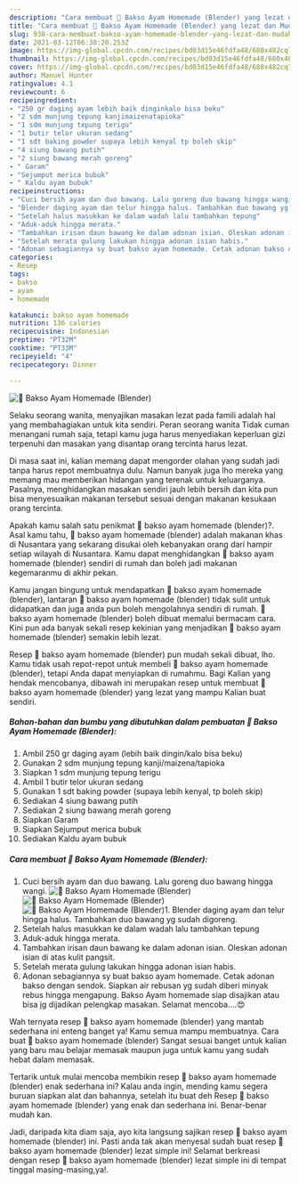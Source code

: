 ```yaml
---
description: "Cara membuat 🐣 Bakso Ayam Homemade (Blender) yang lezat dan Mudah Dibuat"
title: "Cara membuat 🐣 Bakso Ayam Homemade (Blender) yang lezat dan Mudah Dibuat"
slug: 938-cara-membuat-bakso-ayam-homemade-blender-yang-lezat-dan-mudah-dibuat
date: 2021-03-12T06:38:20.253Z
image: https://img-global.cpcdn.com/recipes/bd03d15e46fdfa48/680x482cq70/🐣-bakso-ayam-homemade-blender-foto-resep-utama.jpg
thumbnail: https://img-global.cpcdn.com/recipes/bd03d15e46fdfa48/680x482cq70/🐣-bakso-ayam-homemade-blender-foto-resep-utama.jpg
cover: https://img-global.cpcdn.com/recipes/bd03d15e46fdfa48/680x482cq70/🐣-bakso-ayam-homemade-blender-foto-resep-utama.jpg
author: Manuel Hunter
ratingvalue: 4.1
reviewcount: 6
recipeingredient:
- "250 gr daging ayam lebih baik dinginkalo bisa beku"
- "2 sdm munjung tepung kanjimaizenatapioka"
- "1 sdm munjung tepung terigu"
- "1 butir telor ukuran sedang"
- "1 sdt baking powder supaya lebih kenyal tp boleh skip"
- "4 siung bawang putih"
- "2 siung bawang merah goreng"
- " Garam"
- "Sejumput merica bubuk"
- " Kaldu ayam bubuk"
recipeinstructions:
- "Cuci bersih ayam dan duo bawang. Lalu goreng duo bawang hingga wangi."
- "Blender daging ayam dan telur hingga halus. Tambahkan duo bawang yg sudah digoreng."
- "Setelah halus masukkan ke dalam wadah lalu tambahkan tepung"
- "Aduk-aduk hingga merata."
- "Tambahkan irisan daun bawang ke dalam adonan isian. Oleskan adonan isian di atas kulit pangsit."
- "Setelah merata gulung lakukan hingga adonan isian habis."
- "Adonan sebagiannya sy buat bakso ayam homemade. Cetak adonan bakso dengan sendok. Siapkan air rebusan yg sudah diberi minyak rebus hingga mengapung. Bakso Ayam homemade siap disajikan atau bisa jg dijadikan pelengkap masakan. Selamat mencoba....😍"
categories:
- Resep
tags:
- bakso
- ayam
- homemade

katakunci: bakso ayam homemade 
nutrition: 136 calories
recipecuisine: Indonesian
preptime: "PT32M"
cooktime: "PT33M"
recipeyield: "4"
recipecategory: Dinner

---
```



![🐣 Bakso Ayam Homemade (Blender)](https://img-global.cpcdn.com/recipes/bd03d15e46fdfa48/680x482cq70/🐣-bakso-ayam-homemade-blender-foto-resep-utama.jpg)

Selaku seorang wanita, menyajikan masakan lezat pada famili adalah hal yang membahagiakan untuk kita sendiri. Peran seorang  wanita Tidak cuman menangani rumah saja, tetapi kamu juga harus menyediakan keperluan gizi terpenuhi dan masakan yang disantap orang tercinta harus lezat.

Di masa  saat ini, kalian memang dapat mengorder olahan yang sudah jadi tanpa harus repot membuatnya dulu. Namun banyak juga lho mereka yang memang mau memberikan hidangan yang terenak untuk keluarganya. Pasalnya, menghidangkan masakan sendiri jauh lebih bersih dan kita pun bisa menyesuaikan makanan tersebut sesuai dengan makanan kesukaan orang tercinta. 



Apakah kamu salah satu penikmat 🐣 bakso ayam homemade (blender)?. Asal kamu tahu, 🐣 bakso ayam homemade (blender) adalah makanan khas di Nusantara yang sekarang disukai oleh kebanyakan orang dari hampir setiap wilayah di Nusantara. Kamu dapat menghidangkan 🐣 bakso ayam homemade (blender) sendiri di rumah dan boleh jadi makanan kegemaranmu di akhir pekan.

Kamu jangan bingung untuk mendapatkan 🐣 bakso ayam homemade (blender), lantaran 🐣 bakso ayam homemade (blender) tidak sulit untuk didapatkan dan juga anda pun boleh mengolahnya sendiri di rumah. 🐣 bakso ayam homemade (blender) boleh dibuat memalui bermacam cara. Kini pun ada banyak sekali resep kekinian yang menjadikan 🐣 bakso ayam homemade (blender) semakin lebih lezat.

Resep 🐣 bakso ayam homemade (blender) pun mudah sekali dibuat, lho. Kamu tidak usah repot-repot untuk membeli 🐣 bakso ayam homemade (blender), tetapi Anda dapat menyiapkan di rumahmu. Bagi Kalian yang hendak mencobanya, dibawah ini merupakan resep untuk membuat 🐣 bakso ayam homemade (blender) yang lezat yang mampu Kalian buat sendiri.

<!--inarticleads1-->

##### Bahan-bahan dan bumbu yang dibutuhkan dalam pembuatan 🐣 Bakso Ayam Homemade (Blender):

1. Ambil 250 gr daging ayam (lebih baik dingin/kalo bisa beku)
1. Gunakan 2 sdm munjung tepung kanji/maizena/tapioka
1. Siapkan 1 sdm munjung tepung terigu
1. Ambil 1 butir telor ukuran sedang
1. Gunakan 1 sdt baking powder (supaya lebih kenyal, tp boleh skip)
1. Sediakan 4 siung bawang putih
1. Sediakan 2 siung bawang merah goreng
1. Siapkan  Garam
1. Siapkan Sejumput merica bubuk
1. Sediakan  Kaldu ayam bubuk




<!--inarticleads2-->

##### Cara membuat 🐣 Bakso Ayam Homemade (Blender):

1. Cuci bersih ayam dan duo bawang. Lalu goreng duo bawang hingga wangi.
<img src="https://img-global.cpcdn.com/steps/2a57ca6819010220/160x128cq70/🐣-bakso-ayam-homemade-blender-langkah-memasak-1-foto.jpg" alt="🐣 Bakso Ayam Homemade (Blender)"><img src="https://img-global.cpcdn.com/steps/dc842640d209e1a3/160x128cq70/🐣-bakso-ayam-homemade-blender-langkah-memasak-1-foto.jpg" alt="🐣 Bakso Ayam Homemade (Blender)"><img src="https://img-global.cpcdn.com/steps/aef3479d9f3c9feb/160x128cq70/🐣-bakso-ayam-homemade-blender-langkah-memasak-1-foto.jpg" alt="🐣 Bakso Ayam Homemade (Blender)">1. Blender daging ayam dan telur hingga halus. Tambahkan duo bawang yg sudah digoreng.
1. Setelah halus masukkan ke dalam wadah lalu tambahkan tepung
1. Aduk-aduk hingga merata.
1. Tambahkan irisan daun bawang ke dalam adonan isian. Oleskan adonan isian di atas kulit pangsit.
1. Setelah merata gulung lakukan hingga adonan isian habis.
1. Adonan sebagiannya sy buat bakso ayam homemade. Cetak adonan bakso dengan sendok. Siapkan air rebusan yg sudah diberi minyak rebus hingga mengapung. Bakso Ayam homemade siap disajikan atau bisa jg dijadikan pelengkap masakan. Selamat mencoba....😍




Wah ternyata resep 🐣 bakso ayam homemade (blender) yang mantab sederhana ini enteng banget ya! Kamu semua mampu membuatnya. Cara buat 🐣 bakso ayam homemade (blender) Sangat sesuai banget untuk kalian yang baru mau belajar memasak maupun juga untuk kamu yang sudah hebat dalam memasak.

Tertarik untuk mulai mencoba membikin resep 🐣 bakso ayam homemade (blender) enak sederhana ini? Kalau anda ingin, mending kamu segera buruan siapkan alat dan bahannya, setelah itu buat deh Resep 🐣 bakso ayam homemade (blender) yang enak dan sederhana ini. Benar-benar mudah kan. 

Jadi, daripada kita diam saja, ayo kita langsung sajikan resep 🐣 bakso ayam homemade (blender) ini. Pasti anda tak akan menyesal sudah buat resep 🐣 bakso ayam homemade (blender) lezat simple ini! Selamat berkreasi dengan resep 🐣 bakso ayam homemade (blender) lezat simple ini di tempat tinggal masing-masing,ya!.

